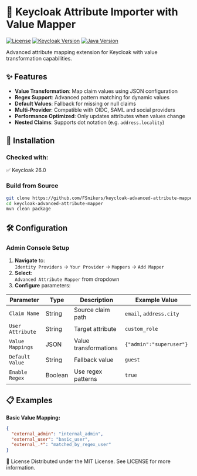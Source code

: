 # 🔑 Keycloak Attribute Importer with Value Mapper

[![License](https://img.shields.io/badge/License-MIT-green.svg)](https://github.com/FSnikers/KeycloakAttributeImporterValueMapper/blob/master/LICENSE)
[![Keycloak Version](https://img.shields.io/badge/Keycloak-26.0%2B-blue)](https://www.keycloak.org)
[![Java Version](https://img.shields.io/badge/Java-17%2B-orange)](https://openjdk.org)

Advanced attribute mapping extension for Keycloak with value transformation capabilities.

## ✨ Features

- **Value Transformation**: Map claim values using JSON configuration
- **Regex Support**: Advanced pattern matching for dynamic values
- **Default Values**: Fallback for missing or null claims
- **Multi-Provider**: Compatible with OIDC, SAML and social providers
- **Performance Optimized**: Only updates attributes when values change
- **Nested Claims**: Supports dot notation (e.g. `address.locality`)

## 🚀 Installation

### Checked with:
✅ Keycloak 26.0

### Build from Source
```bash
git clone https://github.com/FSnikers/keycloak-advanced-attribute-mapper.git
cd keycloak-advanced-attribute-mapper
mvn clean package
```

## 🛠 Configuration

### Admin Console Setup
1. **Navigate** to:  
   `Identity Providers` → `Your Provider` → `Mappers` → `Add Mapper`
2. **Select**:  
   `Advanced Attribute Mapper` from dropdown
3. **Configure** parameters:

| Parameter        | Type    | Description                     | Example Value                |
|------------------|---------|---------------------------------|------------------------------|
| `Claim Name`     | String  | Source claim path               | `email`, `address.city`      |
| `User Attribute` | String  | Target attribute                | `custom_role`                |
| `Value Mappings` | JSON    | Value transformations           | `{"admin":"superuser"}`      |
| `Default Value`  | String  | Fallback value                  | `guest`                      |
| `Enable Regex`   | Boolean | Use regex patterns              | `true`                       |

## 📋 Examples

**Basic Value Mapping:**
```json
{
  "external_admin": "internal_admin",
  "external_user": "basic_user",
  "external_.*": "matched_by_regex_user"
}
```


📜 License
Distributed under the MIT License. See LICENSE for more information.
